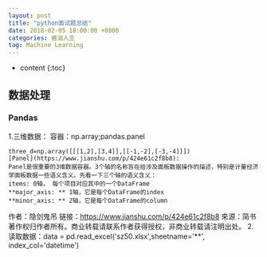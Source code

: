```yaml
---
layout: post
title: "python面试题总结"
date: 2018-02-05 18:00:00 +0800 
categories: 酱油人生
tag: Machine Learning
---
```

* content
{:toc}

## 数据处理
### Pandas
1.三维数据：
	容器：np.array;pandas.panel

	three_d=np.array([[[1,2],[3,4]],[[-1,-2],[-3,-4]]])
	[Panel](https://www.jianshu.com/p/424e61c2f8b8):
	Panel是很重要的3维数据容器。3个轴的名称旨在给涉及面板数据操作的描述，特别是计量经济学面板数据一些语义含义。先看一下三个轴的语义含义：
	items: 0轴， 每个项目对应其中的一个DataFrame
	**major_axis: ** 1轴，它是每个DataFrame的index
	**minor_axis: ** 2轴，它是每个DataFrame的column

作者：隐剑鬼吊
链接：https://www.jianshu.com/p/424e61c2f8b8
來源：简书
著作权归作者所有。商业转载请联系作者获得授权，非商业转载请注明出处。
2.读取数据：data =  pd.read_excel('sz50.xlsx',sheetname='**', index_col='datetime')
